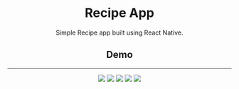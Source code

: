 <div align="center">

# Recipe App

Simple Recipe app built using React Native.

## Demo

<hr>
<img src="./demo/categories.PNG"/>
<img src="./demo/meals.PNG"/>
<img src="./demo/single_meal.PNG"/>
<img src="./demo/filters.PNG"/>
<img src="./demo/favorites.PNG"/>

</div>

